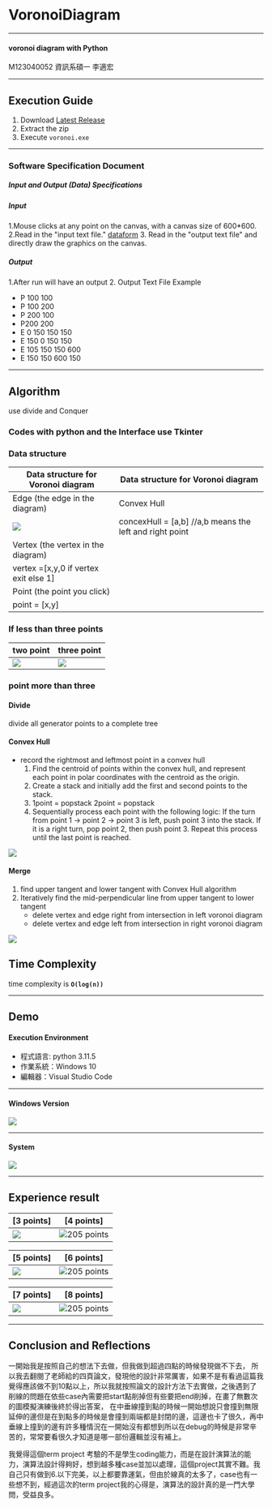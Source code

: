 # VoronoiDiagram

***

#### voronoi diagram with Python

M123040052 資訊系碩一 李適宏
***
## Execution Guide

1. Download [Latest Release](https://github.com/KGODPHBKO/voronoi/releases/v3.0)
2. Extract the zip
3. Execute `voronoi.exe`
***
### Software Specification Document
##### Input and Output (Data) Specifications
##### Input
1.Mouse clicks at any point on the canvas, with a canvas size of 600*600.
2.Read in the "input text file." [dataform](https://par.cse.nsysu.edu.tw/~cbyang/course/algo/vd_testdata.in)
3.
Read in the "output text file" and directly draw the graphics on the canvas.

##### Output
1.After run will have an output
2.
Output Text File Example
+ P 100 100
+ P 100 200
+ P 200 100
+ P200 200
+ E 0 150 150 150
+ E 150 0 150 150
+ E 105 150 150 600
+ E 150 150 600 150
 
***
## Algorithm
use divide and Conquer

### Codes with python and the Interface use Tkinter
### Data structure

|Data structure for Voronoi diagram|Data structure for Voronoi diagram|
|----|----|
|Edge (the edge in the diagram)|Convex Hull|
|![](./pic/datastruct.png)|concexHull = [a,b] //a,b means the left and right point|
|Vertex (the vertex in the diagram)||
|vertex =[x,y,0 if vertex exit else 1]|
|Point (the point you click)||
|point = [x,y]|

### If less than three points
|two point|three point|
|---|--|
|![](./pic/2pointdiagram.drawio.png)|![](./pic/3pointdiagram.drawio.png)|

### point more than three
#### Divide
divide all generator points to a complete tree

#### Convex Hull
+ record the rightmost and leftmost point in a convex hull
    1. Find the centroid of points within the convex hull, and represent each point in polar coordinates with the centroid as the origin.
    2. Create a stack and initially add the first and second points to the stack.
    3. 1point  = popstack 2point = popstack
    4. Sequentially process each point with the following logic: If the turn from point 1 -> point 2 -> point 3 is left, push point 3 into the stack. If it is a right turn, pop point 2, then push point 3. Repeat this process until the last point is reached.

![](/pic/test.drawio.png)
#### Merge

1. find upper tangent and lower tangent with Convex Hull algorithm
2. Iteratively find the mid-perpendicular line from upper tangent to lower tangent
    + delete vertex and edge right from intersection in left voronoi diagram
    + delete vertex and edge left from intersection in right voronoi diagram


![](./pic/6pointdiagram.png)

## Time Complexity
time complexity is **`O(log(n))`**

***

## Demo
#### Execution Environment
+ 程式語言: python 3.11.5
+ 作業系統：Windows 10
+ 編輯器：Visual Studio Code
***
#### Windows Version
![](/pic/windows版本.png)
***
#### System
![](/pic/ramsize.png)
***
## Experience result
|[3 points]|[4 points]|
|-|-|
|![](/pic/3pointt.png)|![205 points](/pic/4point.png)|

|[5 points]|[6 points]|
|-|-|
|![](/pic/5point.png)|![205 points](/pic/6point.png)|

|[7 points]|[8 points]|
|-|-|
|![](/pic/7point.jpg)|![205 points](/pic/8point.jpg)|
***

## Conclusion and Reflections
一開始我是按照自己的想法下去做，但我做到超過四點的時候發現做不下去，
所以我去翻閱了老師給的四頁論文，發現他的設計非常厲害，如果不是有看過這篇我覺得應該做不到10點以上，所以我就按照論文的設計方法下去實做，之後遇到了削線的問題在依些case內需要把start點削掉但有些要把end削掉，在畫了無數次的圖模擬演練後終於得出答案，
在中垂線撞到點的時候一開始想說只會撞到無限延伸的邊但是在到點多的時候是會撞到兩端都是封閉的邊，這邊也卡了很久，再中垂線上撞到的邊有許多種情況在一開始沒有都想到所以在debug的時候是非常辛苦的，常常要看很久才知道是哪一部份邏輯並沒有補上。

我覺得這個term project 考驗的不是學生coding能力，而是在設計演算法的能力，演算法設計得夠好，想到越多種case並加以處理，這個project其實不難。我自己只有做到6.以下完美，以上都要靠運氣，但由於線真的太多了，case也有一些想不到，經過這次的term project我的心得是，演算法的設計真的是一門大學問，受益良多。
